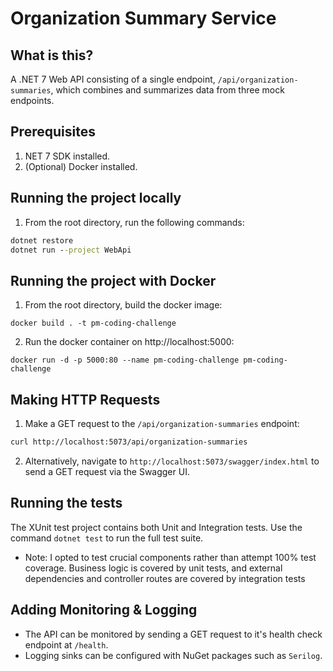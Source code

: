 # Organization Summary Service

## What is this?
A .NET 7 Web API consisting of a single endpoint, `/api/organization-summaries`, which combines and summarizes data from three mock endpoints.

## Prerequisites
1) NET 7 SDK installed.
2) (Optional) Docker installed.

## Running the project locally
1) From the root directory, run the following commands:
```cmd
dotnet restore
dotnet run --project WebApi
```

## Running the project with Docker
1) From the root directory, build the docker image: 
```
docker build . -t pm-coding-challenge
```
2) Run the docker container on http://localhost:5000: 
```
docker run -d -p 5000:80 --name pm-coding-challenge pm-coding-challenge
```

## Making HTTP Requests
1) Make a GET request to the `/api/organization-summaries` endpoint:
```bash
curl http://localhost:5073/api/organization-summaries
```
2) Alternatively, navigate to `http://localhost:5073/swagger/index.html` to send a GET request via the Swagger UI.

 
## Running the tests
The XUnit test project contains both Unit and Integration tests. Use the command `dotnet test` to run the full test suite.
* Note: I opted to test crucial components rather than attempt 100% test coverage. Business logic is covered by unit tests, and external dependencies and controller routes are covered by integration tests

## Adding Monitoring & Logging
* The API can be monitored by sending a GET request to it's health check endpoint at `/health`.
* Logging sinks can be configured with NuGet packages such as `Serilog`.